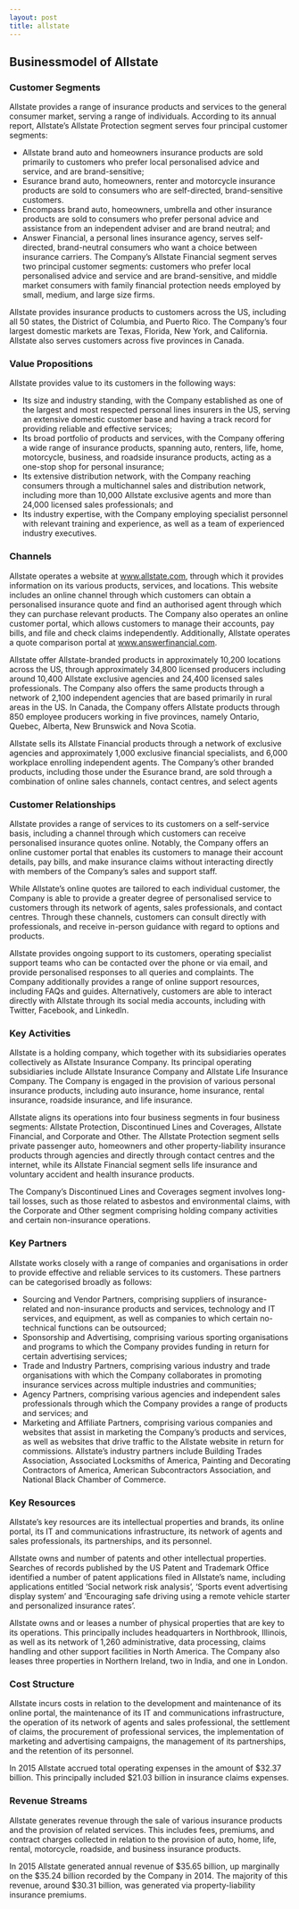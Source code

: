 ```yaml
---
layout: post
title: allstate
---
```


Businessmodel of Allstate
--------------------------

### Customer Segments

Allstate provides a range of insurance products and services to the general consumer market, serving a range of individuals. According to its annual report, Allstate’s Allstate Protection segment serves four principal customer segments:

 * Allstate brand auto and homeowners insurance products are sold primarily to customers who prefer local personalised advice and service, and are brand-sensitive;
* Esurance brand auto, homeowners, renter and motorcycle insurance products are sold to consumers who are self-directed, brand-sensitive customers.
* Encompass brand auto, homeowners, umbrella and other insurance products are sold to consumers who prefer personal advice and assistance from an independent adviser and are brand neutral; and
* Answer Financial, a personal lines insurance agency, serves self-directed, brand-neutral consumers who want a choice between insurance carriers.
 The Company’s Allstate Financial segment serves two principal customer segments: customers who prefer local personalised advice and service and are brand-sensitive, and middle market consumers with family financial protection needs employed by small, medium, and large size firms.

Allstate provides insurance products to customers across the US, including all 50 states, the District of Columbia, and Puerto Rico. The Company’s four largest domestic markets are Texas, Florida, New York, and California. Allstate also serves customers across five provinces in Canada.

### Value Propositions

Allstate provides value to its customers in the following ways:

 * Its size and industry standing, with the Company established as one of the largest and most respected personal lines insurers in the US, serving an extensive domestic customer base and having a track record for providing reliable and effective services;
* Its broad portfolio of products and services, with the Company offering a wide range of insurance products, spanning auto, renters, life, home, motorcycle, business, and roadside insurance products, acting as a one-stop shop for personal insurance;
* Its extensive distribution network, with the Company reaching consumers through a multichannel sales and distribution network, including more than 10,000 Allstate exclusive agents and more than 24,000 licensed sales professionals; and
* Its industry expertise, with the Company employing specialist personnel with relevant training and experience, as well as a team of experienced industry executives.
 ### Channels

Allstate operates a website at www.allstate.com, through which it provides information on its various products, services, and locations. This website includes an online channel through which customers can obtain a personalised insurance quote and find an authorised agent through which they can purchase relevant products. The Company also operates an online customer portal, which allows customers to manage their accounts, pay bills, and file and check claims independently. Additionally, Allstate operates a quote comparison portal at www.answerfinancial.com.

Allstate offer Allstate-branded products in approximately 10,200 locations across the US, through approximately 34,800 licensed producers including around 10,400 Allstate exclusive agencies and 24,400 licensed sales professionals. The Company also offers the same products through a network of 2,100 independent agencies that are based primarily in rural areas in the US. In Canada, the Company offers Allstate products through 850 employee producers working in five provinces, namely Ontario, Quebec, Alberta, New Brunswick and Nova Scotia.

Allstate sells its Allstate Financial products through a network of exclusive agencies and approximately 1,000 exclusive financial specialists, and 6,000 workplace enrolling independent agents. The Company’s other branded products, including those under the Esurance brand, are sold through a combination of online sales channels, contact centres, and select agents

### Customer Relationships

Allstate provides a range of services to its customers on a self-service basis, including a channel through which customers can receive personalised insurance quotes online. Notably, the Company offers an online customer portal that enables its customers to manage their account details, pay bills, and make insurance claims without interacting directly with members of the Company’s sales and support staff.

While Allstate’s online quotes are tailored to each individual customer, the Company is able to provide a greater degree of personalised service to customers through its network of agents, sales professionals, and contact centres. Through these channels, customers can consult directly with professionals, and receive in-person guidance with regard to options and products.

Allstate provides ongoing support to its customers, operating specialist support teams who can be contacted over the phone or via email, and provide personalised responses to all queries and complaints. The Company additionally provides a range of online support resources, including FAQs and guides. Alternatively, customers are able to interact directly with Allstate through its social media accounts, including with Twitter, Facebook, and LinkedIn.

### Key Activities

Allstate is a holding company, which together with its subsidiaries operates collectively as Allstate Insurance Company. Its principal operating subsidiaries include Allstate Insurance Company and Allstate Life Insurance Company. The Company is engaged in the provision of various personal insurance products, including auto insurance, home insurance, rental insurance, roadside insurance, and life insurance.

Allstate aligns its operations into four business segments in four business segments: Allstate Protection, Discontinued Lines and Coverages, Allstate Financial, and Corporate and Other. The Allstate Protection segment sells private passenger auto, homeowners and other property-liability insurance products through agencies and directly through contact centres and the internet, while its Allstate Financial segment sells life insurance and voluntary accident and health insurance products.

The Company’s Discontinued Lines and Coverages segment involves long-tail losses, such as those related to asbestos and environmental claims, with the Corporate and Other segment comprising holding company activities and certain non-insurance operations.

### Key Partners

Allstate works closely with a range of companies and organisations in order to provide effective and reliable services to its customers. These partners can be categorised broadly as follows:

 * Sourcing and Vendor Partners, comprising suppliers of insurance-related and non-insurance products and services, technology and IT services, and equipment, as well as companies to which certain no-technical functions can be outsourced;
* Sponsorship and Advertising, comprising various sporting organisations and programs to which the Company provides funding in return for certain advertising services;
* Trade and Industry Partners, comprising various industry and trade organisations with which the Company collaborates in promoting insurance services across multiple industries and communities;
* Agency Partners, comprising various agencies and independent sales professionals through which the Company provides a range of products and services; and
* Marketing and Affiliate Partners, comprising various companies and websites that assist in marketing the Company’s products and services, as well as websites that drive traffic to the Allstate website in return for commissions.
 Allstate’s industry partners include Building Trades Association, Associated Locksmiths of America, Painting and Decorating Contractors of America, American Subcontractors Association, and National Black Chamber of Commerce.

### Key Resources

Allstate’s key resources are its intellectual properties and brands, its online portal, its IT and communications infrastructure, its network of agents and sales professionals, its partnerships, and its personnel.

Allstate owns and number of patents and other intellectual properties. Searches of records published by the US Patent and Trademark Office identified a number of patent applications filed in Allstate’s name, including applications entitled ‘Social network risk analysis’, ‘Sports event advertising display system’ and ‘Encouraging safe driving using a remote vehicle starter and personalized insurance rates’.

Allstate owns and or leases a number of physical properties that are key to its operations. This principally includes headquarters in Northbrook, Illinois, as well as its network of 1,260 administrative, data processing, claims handling and other support facilities in North America. The Company also leases three properties in Northern Ireland, two in India, and one in London.

### Cost Structure

Allstate incurs costs in relation to the development and maintenance of its online portal, the maintenance of its IT and communications infrastructure, the operation of its network of agents and sales professional, the settlement of claims, the procurement of professional services, the implementation of marketing and advertising campaigns, the management of its partnerships, and the retention of its personnel.

In 2015 Allstate accrued total operating expenses in the amount of $32.37 billion. This principally included $21.03 billion in insurance claims expenses.

### Revenue Streams

Allstate generates revenue through the sale of various insurance products and the provision of related services. This includes fees, premiums, and contract charges collected in relation to the provision of auto, home, life, rental, motorcycle, roadside, and business insurance products.

In 2015 Allstate generated annual revenue of $35.65 billion, up marginally on the $35.24 billion recorded by the Company in 2014. The majority of this revenue, around $30.31 billion, was generated via property-liability insurance premiums.
